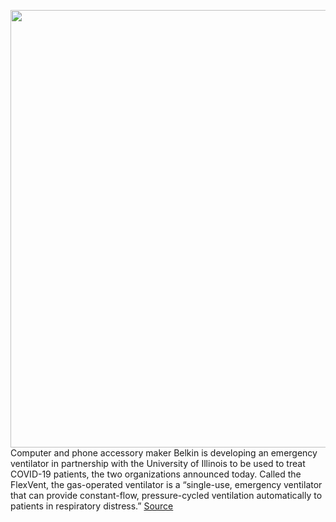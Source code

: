 <img src='https://cdn.vox-cdn.com/thumbor/zMtMYWEJDfFD1nV9KCXxUQ4-5zM=/0x0:1000x1000/1200x800/filters:focal(420x420:580x580)/cdn.vox-cdn.com/uploads/chorus_image/image/66787685/webdam.web.1000.1000.0.jpeg' width='700px' /><br/>
Computer and phone accessory maker Belkin is developing an emergency ventilator in partnership with the University of Illinois to be used to treat COVID-19 patients, the two organizations announced today. Called the FlexVent, the gas-operated ventilator is a “single-use, emergency ventilator that can provide constant-flow, pressure-cycled ventilation automatically to patients in respiratory distress.”
<a href='https://www.theverge.com/2020/5/12/21256265/belkin-ventilator-partnership-fda-university-of-illinois-flexvent'> Source <a/>